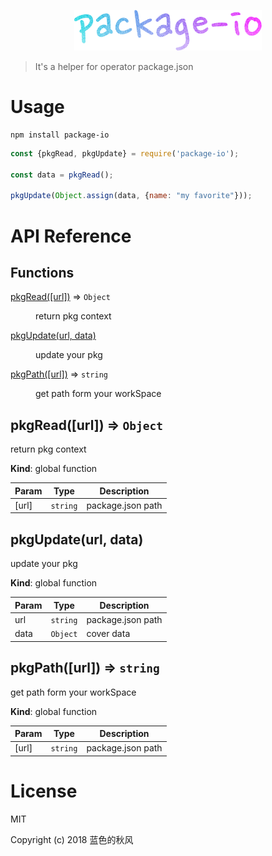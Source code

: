 <p align="center">
  <img src="./logo/logo.png" width="300" />
</p>


> It's a helper for operator package.json

# Usage

```shell
npm install package-io
```


```javascript
const {pkgRead, pkgUpdate} = require('package-io');

const data = pkgRead();

pkgUpdate(Object.assign(data, {name: "my favorite"}));
```

# API Reference

## Functions

<dl>
<dt><a href="#pkgRead">pkgRead([url])</a> ⇒ <code>Object</code></dt>
<dd><p>return pkg context</p>
</dd>
<dt><a href="#pkgUpdate">pkgUpdate(url, data)</a></dt>
<dd><p>update your pkg</p>
</dd>
<dt><a href="#pkgPath">pkgPath([url])</a> ⇒ <code>string</code></dt>
<dd><p>get path form your workSpace</p>
</dd>
</dl>

<a name="pkgRead"></a>

## pkgRead([url]) ⇒ <code>Object</code>
return pkg context

**Kind**: global function  

| Param | Type | Description |
| --- | --- | --- |
| [url] | <code>string</code> | package.json path |

<a name="pkgUpdate"></a>

## pkgUpdate(url, data)
update your pkg

**Kind**: global function  

| Param | Type | Description |
| --- | --- | --- |
| url | <code>string</code> | package.json path |
| data | <code>Object</code> | cover data |

<a name="pkgPath"></a>

## pkgPath([url]) ⇒ <code>string</code>
get path form your workSpace

**Kind**: global function  

| Param | Type | Description |
| --- | --- | --- |
| [url] | <code>string</code> | package.json path |


# License

MIT

Copyright (c) 2018 蓝色的秋风